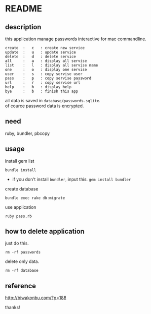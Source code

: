 # README #

## description
this application manage passwords interactive for mac commandline.  

```
create  :   c   : create new service
update  :   u   : update service
delete  :   d   : delete service
all     :   a   : display all servise
list    :   l   : display all servise name
one     :   o   : display one servise
user    :   s   : copy servise user
pass    :   p   : copy servise password
url     :   r   : copy servise url
help    :   h   : display help
bye     :   b   : finish this app
```

all data is saved in `database/passwords.sqlite`.  
of cource password data is encrypted.

## need
ruby, bundler, pbcopy

## usage
install gem list
```
bundle install
```
* if you don't install `bundler`, input this. `gem install bundler`

create database
```
bundle exec rake db:migrate
```

use application
```
ruby pass.rb
```

## how to delete application
just do this.
```
rm -rf passwords
```

delete only data.  
```
rm -rf database
```

## reference
http://biwakonbu.com/?p=188

thanks!
